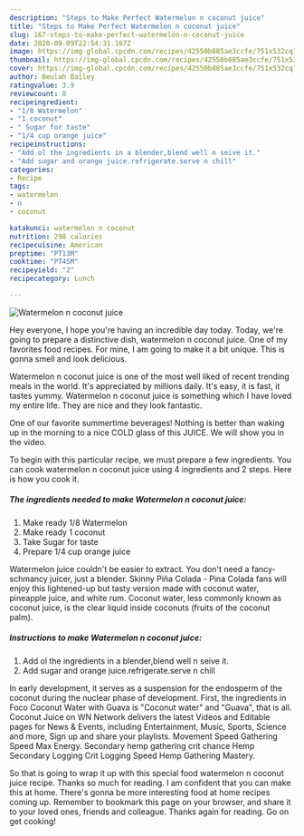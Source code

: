```yaml
---
description: "Steps to Make Perfect Watermelon n coconut juice"
title: "Steps to Make Perfect Watermelon n coconut juice"
slug: 167-steps-to-make-perfect-watermelon-n-coconut-juice
date: 2020-09-09T22:54:31.167Z
image: https://img-global.cpcdn.com/recipes/42550b885ae3ccfe/751x532cq70/watermelon-n-coconut-juice-recipe-main-photo.jpg
thumbnail: https://img-global.cpcdn.com/recipes/42550b885ae3ccfe/751x532cq70/watermelon-n-coconut-juice-recipe-main-photo.jpg
cover: https://img-global.cpcdn.com/recipes/42550b885ae3ccfe/751x532cq70/watermelon-n-coconut-juice-recipe-main-photo.jpg
author: Beulah Bailey
ratingvalue: 3.9
reviewcount: 8
recipeingredient:
- "1/8 Watermelon"
- "1 coconut"
- " Sugar for taste"
- "1/4 cup orange juice"
recipeinstructions:
- "Add ol the ingredients in a blender,blend well n seive it."
- "Add sugar and orange juice.refrigerate.serve n chill"
categories:
- Recipe
tags:
- watermelon
- n
- coconut

katakunci: watermelon n coconut 
nutrition: 298 calories
recipecuisine: American
preptime: "PT13M"
cooktime: "PT45M"
recipeyield: "2"
recipecategory: Lunch

---
```



![Watermelon n coconut juice](https://img-global.cpcdn.com/recipes/42550b885ae3ccfe/751x532cq70/watermelon-n-coconut-juice-recipe-main-photo.jpg)

Hey everyone, I hope you're having an incredible day today. Today, we're going to prepare a distinctive dish, watermelon n coconut juice. One of my favorites food recipes. For mine, I am going to make it a bit unique. This is gonna smell and look delicious.

Watermelon n coconut juice is one of the most well liked of recent trending meals in the world. It's appreciated by millions daily. It's easy, it is fast, it tastes yummy. Watermelon n coconut juice is something which I have loved my entire life. They are nice and they look fantastic.

One of our favorite summertime beverages! Nothing is better than waking up in the morning to a nice COLD glass of this JUICE. We will show you in the video.


To begin with this particular recipe, we must prepare a few ingredients. You can cook watermelon n coconut juice using 4 ingredients and 2 steps. Here is how you cook it.

<!--inarticleads1-->

##### The ingredients needed to make Watermelon n coconut juice:

1. Make ready 1/8 Watermelon
1. Make ready 1 coconut
1. Take  Sugar for taste
1. Prepare 1/4 cup orange juice


Watermelon juice couldn&#39;t be easier to extract. You don&#39;t need a fancy-schmancy juicer, just a blender. Skinny Piña Colada - Pina Colada fans will enjoy this lightened-up but tasty version made with coconut water, pineapple juice, and white rum. Coconut water, less commonly known as coconut juice, is the clear liquid inside coconuts (fruits of the coconut palm). 

<!--inarticleads2-->

##### Instructions to make Watermelon n coconut juice:

1. Add ol the ingredients in a blender,blend well n seive it.
1. Add sugar and orange juice.refrigerate.serve n chill


In early development, it serves as a suspension for the endosperm of the coconut during the nuclear phase of development. First, the ingredients in Foco Coconut Water with Guava is &#34;Coconut water&#34; and &#34;Guava&#34;, that is all. Coconut Juice on WN Network delivers the latest Videos and Editable pages for News &amp; Events, including Entertainment, Music, Sports, Science and more, Sign up and share your playlists. Movement Speed Gathering Speed Max Energy. Secondary hemp gathering crit chance Hemp Secondary Logging Crit Logging Speed Hemp Gathering Mastery. 

So that is going to wrap it up with this special food watermelon n coconut juice recipe. Thanks so much for reading. I am confident that you can make this at home. There's gonna be more interesting food at home recipes coming up. Remember to bookmark this page on your browser, and share it to your loved ones, friends and colleague. Thanks again for reading. Go on get cooking!
